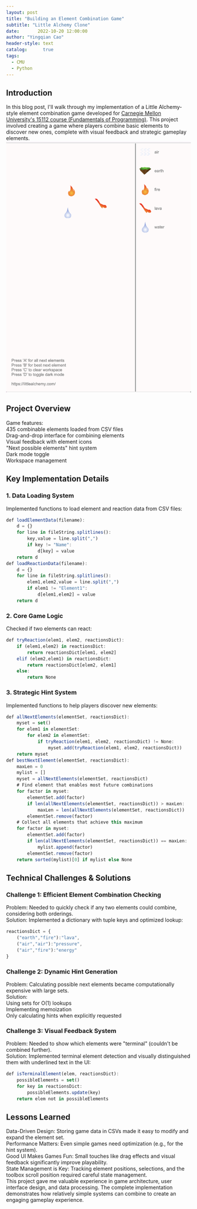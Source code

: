 ```yaml
---
layout: post
title: "Building an Element Combination Game"
subtitle: "Little Alchemy Clone"
date:       2022-10-20 12:00:00
author: "Yingqian Cao"
header-style: text
catalog:      true
tags:
  - CMU
  - Python
---
```


## Introduction

In this blog post, I'll walk through my implementation of a Little Alchemy-style element combination game developed for [Carnegie Mellon University's 15112 course (Fundamentals of Programming)](https://www.cs.cmu.edu/~112/syllabus.html). This project involved creating a game where players combine basic elements to discover new ones, complete with visual feedback and strategic gameplay elements.
![](/img/Game1.png)


## Project Overview

Game features:  
435 combinable elements loaded from CSV files  
Drag-and-drop interface for combining elements  
Visual feedback with element icons  
"Next possible elements" hint system  
Dark mode toggle  
Workspace management  

## Key Implementation Details  

### 1. Data Loading System  
Implemented functions to load element and reaction data from CSV files:  
```ts
def loadElementData(filename):
    d = {}
    for line in fileString.splitlines():
        key,value = line.split(",")
        if key != "Name":
            d[key] = value
    return d
def loadReactionData(filename):
    d = {}
    for line in fileString.splitlines():
        elem1,elem2,value = line.split(",")
        if elem1 != "Element1":
            d[elem1,elem2] = value
    return d
```

### 2. Core Game Logic  
Checked if two elements can react:  
```ts
def tryReaction(elem1, elem2, reactionsDict):
    if (elem1,elem2) in reactionsDict:
        return reactionsDict[elem1, elem2]
    elif (elem2,elem1) in reactionsDict:
        return reactionsDict[elem2, elem1]
    else:
        return None
```

### 3. Strategic Hint System  
Implemented functions to help players discover new elements:  
```ts
def allNextElements(elementSet, reactionsDict):
    myset = set()
    for elem1 in elementSet:
        for elem2 in elementSet:
            if tryReaction(elem1, elem2, reactionsDict) != None:
                myset.add(tryReaction(elem1, elem2, reactionsDict))
    return myset
def bestNextElement(elementSet, reactionsDict):
    maxLen = 0
    mylist = []
    myset = allNextElements(elementSet, reactionsDict)
    # Find element that enables most future combinations
    for factor in myset:
        elementSet.add(factor)
        if len(allNextElements(elementSet, reactionsDict)) > maxLen:
            maxLen = len(allNextElements(elementSet, reactionsDict))
        elementSet.remove(factor)
    # Collect all elements that achieve this maximum
    for factor in myset:
        elementSet.add(factor)
        if len(allNextElements(elementSet, reactionsDict)) == maxLen:
            mylist.append(factor)
        elementSet.remove(factor)
    return sorted(mylist)[0] if mylist else None
```


## Technical Challenges & Solutions  

### Challenge 1: Efficient Element Combination Checking  
Problem: Needed to quickly check if any two elements could combine, considering both orderings.  
Solution: Implemented a dictionary with tuple keys and optimized lookup:  
```ts
reactionsDict = {
    ("earth","fire"):"lava",
    ("air","air"):"pressure",
    ("air","fire"):"energy"
}
```

### Challenge 2: Dynamic Hint Generation  
Problem: Calculating possible next elements became computationally expensive with large sets.  
Solution:   
Using sets for O(1) lookups  
Implementing memoization  
Only calculating hints when explicitly requested  

### Challenge 3: Visual Feedback System  
Problem: Needed to show which elements were "terminal" (couldn't be combined further).  
Solution: Implemented terminal element detection and visually distinguished them with underlined text in the UI:  
```ts
def isTerminalElement(elem, reactionsDict):
    possibleElements = set()
    for key in reactionsDict:
        possibleElements.update(key)
    return elem not in possibleElements
```


## Lessons Learned  
Data-Driven Design: Storing game data in CSVs made it easy to modify and expand the element set.  
Performance Matters: Even simple games need optimization (e.g., for the hint system).  
Good UI Makes Games Fun: Small touches like drag effects and visual feedback significantly improve playability.  
State Management is Key: Tracking element positions, selections, and the toolbox scroll position required careful state management.  
This project gave me valuable experience in game architecture, user interface design, and data processing. The complete implementation demonstrates how relatively simple systems can combine to create an engaging gameplay experience.

